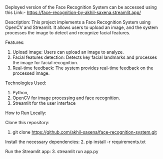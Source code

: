 Deployed version of the Face Recognition System can be accessed using this Link:- https://face-recognition-by-akhil-saxena.streamlit.app/

Description:
This project implements a Face Recognition System using OpenCV and Streamlit. 
It allows users to upload an image, and the system processes the image to detect and recognize facial features.

Features:
1. Upload image: Users can upload an image to analyze.
2. Facial features detection: Detects key facial landmarks and processes the image for facial recognition.
3. Real-time feedback: The system provides real-time feedback on the processed image.

Technologies Used:
1. Python,
2. OpenCV for image processing and face recognition.
3. Streamlit for the user interface

How to Run Locally:

Clone this repository:
1. git clone https://github.com/akhil-saxena/face-recognition-system.git

Install the necessary dependencies:
2. pip install -r requirements.txt

Run the Streamlit app:
3. streamlit run app.py
